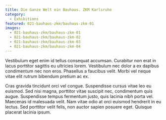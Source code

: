 ```yaml
---
title: Die Ganze Welt ein Bauhaus. ZKM Karlsruhe
category:
  - Exhibitions
featured: 021-bauhaus-zkm/bauhaus-zkm-01
images:
  - 021-bauhaus-zkm/bauhaus-zkm-01
  - 021-bauhaus-zkm/bauhaus-zkm-02
  - 021-bauhaus-zkm/bauhaus-zkm-03
  - 021-bauhaus-zkm/bauhaus-zkm-04
---
```


Vestibulum eget enim id tellus consequat accumsan. Curabitur non erat in lacus porttitor sagittis eu ultricies lorem. Vestibulum nec dolor a ex dapibus condimentum nec non eros. Phasellus a faucibus velit. Morbi vel neque vitae elit rutrum bibendum pretium ac ex.

Cras gravida tincidunt orci vel congue. Suspendisse cursus vitae leo eu euismod. Sed nisi magna, porttitor vitae suscipit nec, condimentum quis augue. Suspendisse tempus fermentum justo, quis lacinia nibh porta vel. Maecenas id malesuada velit. Nam vitae odio at orci euismod hendrerit in eu lectus. Sed porttitor velit felis, non auctor sapien posuere eget. Quisque placerat lacinia ipsum.